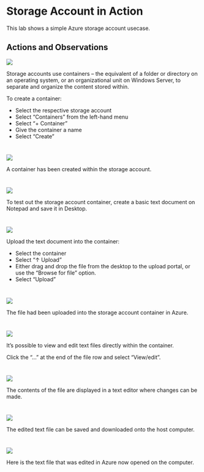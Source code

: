 # Storage Account in Action

This lab shows a simple Azure storage account usecase.

<h2>Actions and Observations</h2>

<img src="https://raw.githubusercontent.com/melisaaaaaaaaa-er/storage-accounts-images/main/5.png"/>

Storage accounts use containers – the equivalent of a folder or directory on an operating system, or an organizational unit on Windows Server, to separate and organize the content stored within.

To create a container: 
- Select the respective storage account
- Select “Containers” from the left-hand menu
- Select “+ Container”
- Give the container a name
- Select “Create”

#
<img src="https://raw.githubusercontent.com/melisaaaaaaaaa-er/storage-accounts-images/main/6.png"/>

A container has been created within the storage account.

#
<img src="https://raw.githubusercontent.com/melisaaaaaaaaa-er/storage-accounts-images/main/7.png"/>

To test out the storage account container, create a basic text document on Notepad and save it in Desktop.

#
<img src="https://raw.githubusercontent.com/melisaaaaaaaaa-er/storage-accounts-images/main/8.png"/>

Upload the text document into the container:
- Select the container
- Select “↑ Upload”
- Either drag and drop the file from the desktop to the upload portal, or use the “Browse for file” option.
- Select “Upload”

#
<img src="https://raw.githubusercontent.com/melisaaaaaaaaa-er/storage-accounts-images/main/9.png"/>

The file had been uploaded into the storage account container in Azure.

#
<img src="https://raw.githubusercontent.com/melisaaaaaaaaa-er/storage-accounts-images/main/10.png"/>

It’s possible to view and edit text files directly within the container. 

Click the “...” at the end of the file row and select “View/edit”.

#
<img src="https://raw.githubusercontent.com/melisaaaaaaaaa-er/storage-accounts-images/main/11.png"/>

The contents of the file are displayed in a text editor where changes can be made.

#
<img src="https://raw.githubusercontent.com/melisaaaaaaaaa-er/storage-accounts-images/main/12.png"/>

The edited text file can be saved and downloaded onto the host computer.

#
<img src="https://raw.githubusercontent.com/melisaaaaaaaaa-er/storage-accounts-images/main/13.png"/>

Here is the text file that was edited in Azure now opened on the computer.
